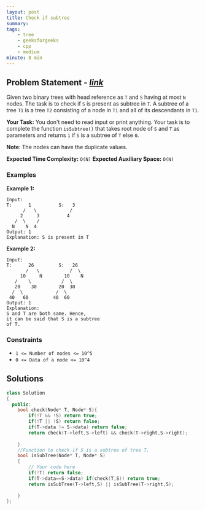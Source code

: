 ```yaml
---
layout: post
title: Check if subtree         
summary:
tags:
    - tree
    - geeksforgeeks
    - cpp
    - medium
minute: 8 min
---
```


## Problem Statement - [*link*](https://practice.geeksforgeeks.org/problems/check-if-subtree/0/?t)  

Given two binary trees with head reference as `T` and `S` having at most `N` nodes. The task is to check if `S` is present as subtree in `T`.
A subtree of a tree `T1` is a tree `T2` consisting of a node in `T1` and all of its descendants in `T1`.

**Your Task:** 
You don't need to read input or print anything. Your task is to complete the function `isSubtree()` that takes root node of `S` and `T` as parameters and returns `1` if `S` is a subtree of `T` else `0`.

**Note**: The nodes can have the duplicate values.

**Expected Time Complexity:** `O(N)` 
**Expected Auxiliary Space:** `O(N)`   

### Examples

**Example 1:**   
```
Input:
T:      1          S:   3
      /   \            /
     2     3          4
   /  \    /
  N    N  4
Output: 1 
Explanation: S is present in T
```

**Example 2:**   
```
Input:
T:      26         S:   26
       /   \           /  \
     10     N        10    N
   /    \           /  \
   20    30        20  30
  /  \            /  \
 40   60         40  60
Output: 1 
Explanation: 
S and T are both same. Hence, 
it can be said that S is a subtree 
of T.
```


### Constraints

+ `1 <= Number of nodes <= 10^5`
+ `0 <= Data of a node <= 10^4`

## Solutions

```cpp
class Solution
{
  public:
    bool check(Node* T, Node* S){
        if(!T && !S) return true;
        if(!T || !S) return false;
        if(T->data != S->data) return false;
        return check(T->left,S->left) && check(T->right,S->right);
        
    }
    //Function to check if S is a subtree of tree T.
    bool isSubTree(Node* T, Node* S) 
    {
        // Your code here
        if(!T) return false;
        if(T->data==S->data) if(check(T,S)) return true;
        return isSubTree(T->left,S) || isSubTree(T->right,S);
        
    }
};
```

